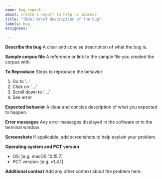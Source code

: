```yaml
---
name: Bug report
about: Create a report to help us improve
title: "[BUG] Brief description of the bug"
labels: bug
assignees: ''

---
```


**Describe the bug**
A clear and concise description of what the bug is.

**Sample corpus file**
A reference or link to the sample file you created the corpus with. 

**To Reproduce**
Steps to reproduce the behavior:
1. Go to '...'
2. Click on '....'
3. Scroll down to '....'
4. See error

**Expected behavior**
A clear and concise description of what you expected to happen.

**Error messages**
Any error messages displayed in the software or in the terminal window.

**Screenshots**
If applicable, add screenshots to help explain your problem.

**Operating system and PCT version**
 - OS: [e.g. macOS 10.15.7]
 - PCT version: [e.g. v1.4.1]

**Additional context**
Add any other context about the problem here.
